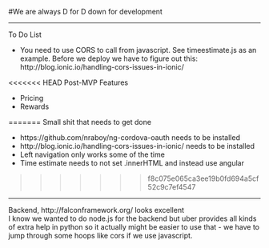 
#We are always D for D 
down for development
</br>
<hr>
To Do List
<ul>
  <li>You need to use CORS to call from javascript. See timeestimate.js as an example. Before we deploy we have to figure out this: http://blog.ionic.io/handling-cors-issues-in-ionic/</li>
</ul>
<<<<<<< HEAD
Post-MVP Features
<ul>
  <li>Pricing</li>
  <li>Rewards</li>
</ul>
=======
Small shit that needs to get done
<ul>
<li>https://github.com/nraboy/ng-cordova-oauth needs to be installed</li>
<li>http://blog.ionic.io/handling-cors-issues-in-ionic/ needs to be installed</li>
<li>Left navigation only works some of the time</li>
<li>Time estimate needs to not set .innerHTML and instead use angular</li>
</ul>

>>>>>>> f8c075e065ca3ee19b0fd694a5cf52c9c7ef4547
<hr>
Backend, http://falconframework.org/ looks excellent</br>
I know we wanted to do node.js for the backend but uber provides all kinds of extra help in python so it actually might be easier to use that - we have to jump through some hoops like cors if we use javascript.
